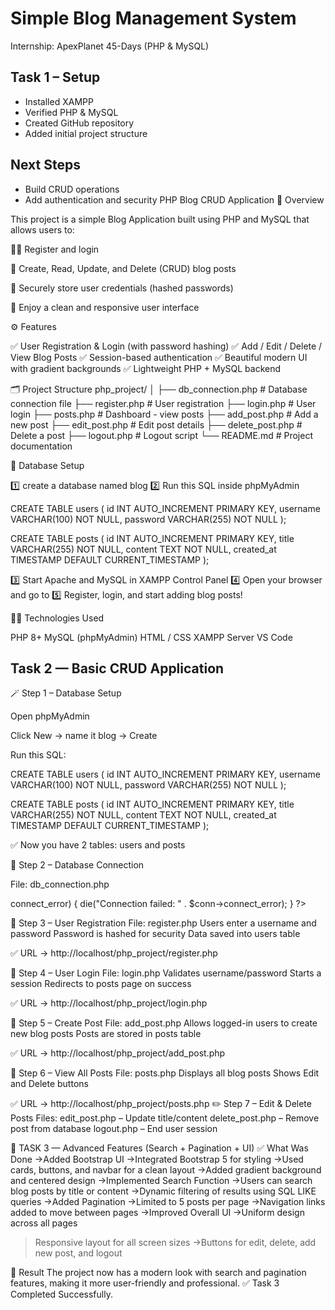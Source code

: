 # Simple Blog Management System

Internship: ApexPlanet 45-Days (PHP & MySQL)

## Task 1 – Setup
- Installed XAMPP
- Verified PHP & MySQL
- Created GitHub repository
- Added initial project structure

## Next Steps
- Build CRUD operations
- Add authentication and security
PHP Blog CRUD Application
📖 Overview

This project is a simple Blog Application built using PHP and MySQL that allows users to:

🧑‍💻 Register and login

📝 Create, Read, Update, and Delete (CRUD) blog posts

🔐 Securely store user credentials (hashed passwords)

🎨 Enjoy a clean and responsive user interface

⚙️ Features

✅ User Registration & Login (with password hashing)
✅ Add / Edit / Delete / View Blog Posts
✅ Session-based authentication
✅ Beautiful modern UI with gradient backgrounds
✅ Lightweight PHP + MySQL backend

🗂️ Project Structure
php_project/
│
├── db_connection.php     # Database connection file
├── register.php          # User registration
├── login.php             # User login
├── posts.php             # Dashboard - view posts
├── add_post.php          # Add a new post
├── edit_post.php         # Edit post details
├── delete_post.php       # Delete a post
├── logout.php            # Logout script
└── README.md             # Project documentation

🧱 Database Setup

1️⃣ create a database named blog
2️⃣ Run this SQL inside phpMyAdmin

CREATE TABLE users (
  id INT AUTO_INCREMENT PRIMARY KEY,
  username VARCHAR(100) NOT NULL,
  password VARCHAR(255) NOT NULL
);

CREATE TABLE posts (
  id INT AUTO_INCREMENT PRIMARY KEY,
  title VARCHAR(255) NOT NULL,
  content TEXT NOT NULL,
  created_at TIMESTAMP DEFAULT CURRENT_TIMESTAMP
);

3️⃣ Start Apache and MySQL in XAMPP Control Panel
4️⃣ Open your browser and go to
5️⃣ Register, login, and start adding blog posts!

🧑‍💻 Technologies Used

PHP 8+
MySQL (phpMyAdmin)
HTML / CSS
XAMPP Server
VS Code

## Task 2 — Basic CRUD Application


🪄 Step 1 – Database Setup

Open phpMyAdmin

Click New → name it blog → Create

Run this SQL:

CREATE TABLE users (
  id INT AUTO_INCREMENT PRIMARY KEY,
  username VARCHAR(100) NOT NULL,
  password VARCHAR(255) NOT NULL
);

CREATE TABLE posts (
  id INT AUTO_INCREMENT PRIMARY KEY,
  title VARCHAR(255) NOT NULL,
  content TEXT NOT NULL,
  created_at TIMESTAMP DEFAULT CURRENT_TIMESTAMP
);


✅ Now you have 2 tables: users and posts

🔌 Step 2 – Database Connection

File: db_connection.php

<?php
$servername = "localhost";
$username = "root";
$password = "";
$dbname = "blog";

$conn = new mysqli($servername, $username, $password, $dbname);

if ($conn->connect_error) {
  die("Connection failed: " . $conn->connect_error);
}
?>

👤 Step 3 – User Registration
File: register.php
Users enter a username and password
Password is hashed for security
Data saved into users table

✅ URL → http://localhost/php_project/register.php

🔐 Step 4 – User Login
File: login.php
Validates username/password
Starts a session
Redirects to posts page on success

✅ URL → http://localhost/php_project/login.php

📝 Step 5 – Create Post
File: add_post.php
Allows logged-in users to create new blog posts
Posts are stored in posts table

✅ URL → http://localhost/php_project/add_post.php

📜 Step 6 – View All Posts
File: posts.php
Displays all blog posts
Shows Edit and Delete buttons

✅ URL → http://localhost/php_project/posts.php
✏️ Step 7 – Edit & Delete Posts
Files:
edit_post.php – Update title/content
delete_post.php – Remove post from database
logout.php – End user session


🧩 TASK 3 — Advanced Features (Search + Pagination + UI)
✅ What Was Done
->Added Bootstrap UI
->Integrated Bootstrap 5 for styling
->Used cards, buttons, and navbar for a clean layout
->Added gradient background and centered design
->Implemented Search Function
->Users can search blog posts by title or content
->Dynamic filtering of results using SQL LIKE queries
->Added Pagination
->Limited to 5 posts per page
->Navigation links added to move between pages
->Improved Overall UI
->Uniform design across all pages
>Responsive layout for all screen sizes
->Buttons for edit, delete, add new post, and logout

🧾 Result
The project now has a modern look with search and pagination features, making it more user-friendly and professional.
✅ Task 3 Completed Successfully.


